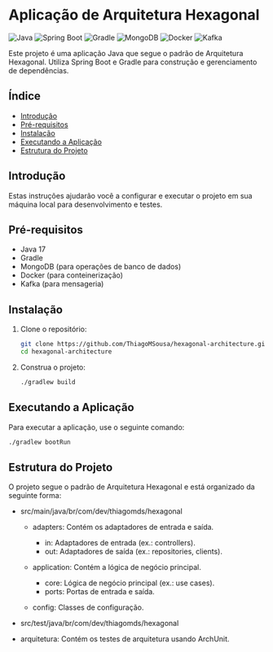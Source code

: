 # Aplicação de Arquitetura Hexagonal
![Java](https://img.shields.io/badge/Java-17-blue)
![Spring Boot](https://img.shields.io/badge/Spring%20Boot-2.7.5-brightgreen)
![Gradle](https://img.shields.io/badge/Gradle-7.5.1-green)
![MongoDB](https://img.shields.io/badge/MongoDB-4.4.10-green)
![Docker](https://img.shields.io/badge/Docker-20.10.8-blue)
![Kafka](https://img.shields.io/badge/Kafka-2.8.0-blue)

Este projeto é uma aplicação Java que segue o padrão de Arquitetura Hexagonal. Utiliza Spring Boot e Gradle para construção e gerenciamento de dependências.

## Índice

- [Introdução](#introdução)
- [Pré-requisitos](#pré-requisitos)
- [Instalação](#instalação)
- [Executando a Aplicação](#executando-a-aplicação)
- [Estrutura do Projeto](#estrutura-do-projeto)

## Introdução

Estas instruções ajudarão você a configurar e executar o projeto em sua máquina local para desenvolvimento e testes.

## Pré-requisitos

- Java 17
- Gradle
- MongoDB (para operações de banco de dados)
- Docker (para conteinerização)
- Kafka (para mensageria)

## Instalação

1. Clone o repositório:
    ```sh
    git clone https://github.com/ThiagoMSousa/hexagonal-architecture.git
    cd hexagonal-architecture
    ```

2. Construa o projeto:
    ```sh
    ./gradlew build
    ```

## Executando a Aplicação

Para executar a aplicação, use o seguinte comando:
```sh
./gradlew bootRun
```

## Estrutura do Projeto

O projeto segue o padrão de Arquitetura Hexagonal e está organizado da seguinte forma:


* src/main/java/br/com/dev/thiagomds/hexagonal

  * adapters: Contém os adaptadores de entrada e saída.
    * in: Adaptadores de entrada (ex.: controllers).
    * out: Adaptadores de saída (ex.: repositories, clients).
    
  * application: Contém a lógica de negócio principal.
    * core: Lógica de negócio principal (ex.: use cases).
    * ports: Portas de entrada e saída.
    
  * config: Classes de configuração.
  
* src/test/java/br/com/dev/thiagomds/hexagonal

* arquitetura: Contém os testes de arquitetura usando ArchUnit.
